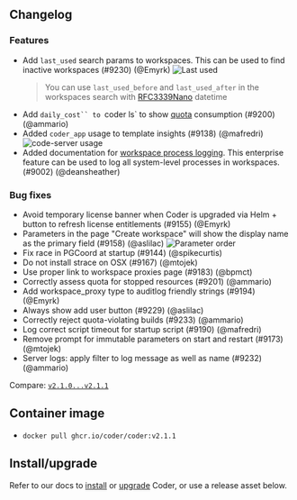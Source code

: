 ## Changelog

### Features

- Add `last_used` search params to workspaces. This can be used to find inactive
  workspaces (#9230) (@Emyrk)
  ![Last used](https://user-images.githubusercontent.com/22407953/262407146-06cded4e-684e-4cff-86b7-4388270e7d03.png)
  > You can use `last_used_before` and `last_used_after` in the workspaces
  > search with [RFC3339Nano](https://www.rfc-editor.org/rfc/rfc3339) datetime
- Add `daily_cost`` to `coder ls` to show
  [quota](https://coder.com/docs/admin/quotas) consumption (#9200)
  (@ammario)
- Added `coder_app` usage to template insights (#9138) (@mafredri)
  ![code-server usage](https://user-images.githubusercontent.com/22407953/262412524-180390de-b1a9-4d57-8473-c8774ec3fd6e.png)
- Added documentation for
  [workspace process logging](http://localhost:3000/docs/templates/process-logging).
  This enterprise feature can be used to log all system-level processes in
  workspaces. (#9002) (@deansheather)

### Bug fixes

- Avoid temporary license banner when Coder is upgraded via Helm + button to
  refresh license entitlements (#9155) (@Emyrk)
- Parameters in the page "Create workspace" will show the display name as the
  primary field (#9158) (@aslilac)
  ![Parameter order](https://user-images.githubusercontent.com/418348/261439836-e7e7d9bd-9204-42be-8d13-eae9a9afd17c.png)
- Fix race in PGCoord at startup (#9144) (@spikecurtis)
- Do not install strace on OSX (#9167) (@mtojek)
- Use proper link to workspace proxies page (#9183) (@bpmct)
- Correctly assess quota for stopped resources (#9201) (@ammario)
- Add workspace_proxy type to auditlog friendly strings (#9194) (@Emyrk)
- Always show add user button (#9229) (@aslilac)
- Correctly reject quota-violating builds (#9233) (@ammario)
- Log correct script timeout for startup script (#9190) (@mafredri)
- Remove prompt for immutable parameters on start and restart (#9173) (@mtojek)
- Server logs: apply filter to log message as well as name (#9232) (@ammario)

Compare:
[`v2.1.0...v2.1.1`](https://github.com/coder/coder/compare/v2.1.0...v2.1.1)

## Container image

- `docker pull ghcr.io/coder/coder:v2.1.1`

## Install/upgrade

Refer to our docs to [install](https://coder.com/docs/install) or
[upgrade](https://coder.com/docs/admin/upgrade) Coder, or use a
release asset below.
